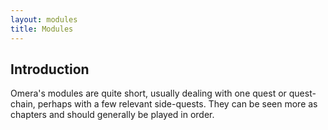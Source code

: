 ```yaml
---
layout: modules
title: Modules
---
```

## Introduction

Omera's modules are quite short, usually dealing with one quest or quest-chain, perhaps with a few relevant side-quests. They can be seen more as chapters and should generally be played in order.
